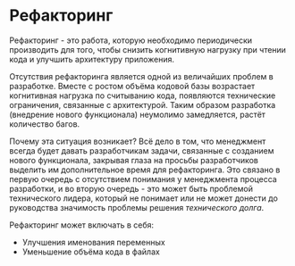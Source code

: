 # Рефакторинг

Рефакторинг - это работа, которую необходимо периодически производить для того, чтобы снизить когнитивную нагрузку при чтении кода и улучшить архитектуру приложения.

Отсутствия рефакторинга является одной из величайших проблем в разработке. Вместе с ростом объёма кодовой базы возрастает когнитивная нагрузка по считыванию кода, появляются технические ограничения, связанные с архитектурой. Таким образом разработка (внедрение нового функционала) неумолимо замедляется, растёт количество багов.

Почему эта ситуация возникает? Всё дело в том, что менеджмент всегда будет давать разработчикам задачи, связанные с созданием нового функционала, закрывая глаза на просьбы разработчиков выделить им дополнительное время для рефакторинга. Это связано в первую очередь с отсутствием понимания у менеджмента процесса разработки, и во вторую очередь - это может быть проблемой технического лидера, который не понимает или не может донести до руководства значимость проблемы решения _технического долга_.

Рефакторинг может включать в себя:

- Улучшения именования переменных
- Уменьшение объёма кода в файлах
